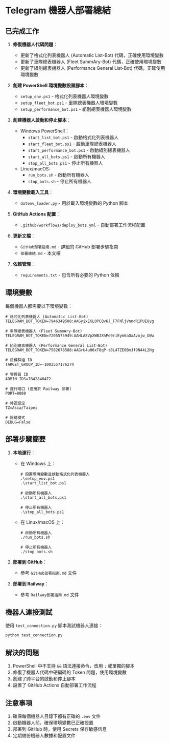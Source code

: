 # Telegram 機器人部署總結

## 已完成工作

1. **修復機器人代碼問題**：
   - 更新了格式化列表機器人 (Automatic List-Bot) 代碼，正確使用環境變數
   - 更新了車隊總表機器人 (Fleet SummAry-Bot) 代碼，正確使用環境變數
   - 更新了組別總表機器人 (Performance General List-Bot) 代碼，正確使用環境變數

2. **創建 PowerShell 環境變數設置腳本**：
   - `setup_env.ps1` - 格式化列表機器人環境變數
   - `setup_fleet_bot.ps1` - 車隊總表機器人環境變數
   - `setup_performance_bot.ps1` - 組別總表機器人環境變數

3. **創建機器人啟動和停止腳本**：
   - Windows PowerShell：
     - `start_list_bot.ps1` - 啟動格式化列表機器人
     - `start_fleet_bot.ps1` - 啟動車隊總表機器人
     - `start_performance_bot.ps1` - 啟動組別總表機器人
     - `start_all_bots.ps1` - 啟動所有機器人
     - `stop_all_bots.ps1` - 停止所有機器人
   - Linux/macOS:
     - `run_bots.sh` - 啟動所有機器人
     - `stop_bots.sh` - 停止所有機器人

4. **環境變數載入工具**：
   - `dotenv_loader.py` - 用於載入環境變數的 Python 腳本

5. **GitHub Actions 配置**：
   - `.github/workflows/deploy_bots.yml` - 自動部署工作流程配置

6. **更新文檔**：
   - `GitHub部署指南.md` - 詳細的 GitHub 部署步驟指南
   - `部署總結.md` - 本文檔

7. **依賴管理**：
   - `requirements.txt` - 包含所有必要的 Python 依賴

## 環境變數

每個機器人都需要以下環境變數：

```
# 格式化列表機器人 (Automatic List-Bot)
TELEGRAM_BOT_TOKEN=7946349508:AAGyixEKL0PCQv6J_F7FNljVnndR1PUE8yg

# 車隊總表機器人 (Fleet SummAry-Bot)
TELEGRAM_BOT_TOKEN=7205575949:AAHLA8VpXWBJXhPe9riEym6aOaAvojw_UWw

# 組別總表機器人 (Performance General List-Bot)
TELEGRAM_BOT_TOKEN=7582678588:AAGrU4u06xT8qP-t0L4TZE0BmJf9N44L2Hg

# 目標群組 ID
TARGET_GROUP_ID=-1002557176274

# 管理員 ID
ADMIN_IDS=7842840472

# 運行端口 (適用於 Railway 部署)
PORT=8080

# 時區設定
TZ=Asia/Taipei

# 除錯模式
DEBUG=False
```

## 部署步驟簡要

1. **本地運行**：
   - 在 Windows 上：
     ```
     # 設置環境變數並啟動格式化列表機器人
     .\setup_env.ps1
     .\start_list_bot.ps1
     
     # 啟動所有機器人
     .\start_all_bots.ps1
     
     # 停止所有機器人
     .\stop_all_bots.ps1
     ```
   - 在 Linux/macOS 上：
     ```
     # 啟動所有機器人
     ./run_bots.sh
     
     # 停止所有機器人
     ./stop_bots.sh
     ```

2. **部署到 GitHub**：
   - 參考 `GitHub部署指南.md` 文件

3. **部署到 Railway**：
   - 參考 `Railway部署指南.md` 文件

## 機器人連接測試

使用 `test_connection.py` 腳本測試機器人連接：

```bash
python test_connection.py
```

## 解決的問題

1. PowerShell 中不支持 `&&` 語法連接命令，改用 `;` 或單獨的腳本
2. 修復了機器人代碼中硬編碼的 Token 問題，使用環境變數
3. 創建了跨平台的啟動和停止腳本
4. 設置了 GitHub Actions 自動部署工作流程

## 注意事項

1. 確保每個機器人目錄下都有正確的 `.env` 文件
2. 啟動機器人前，確保環境變數已正確設置
3. 部署到 GitHub 時，使用 Secrets 保存敏感信息
4. 定期備份機器人數據和配置文件 